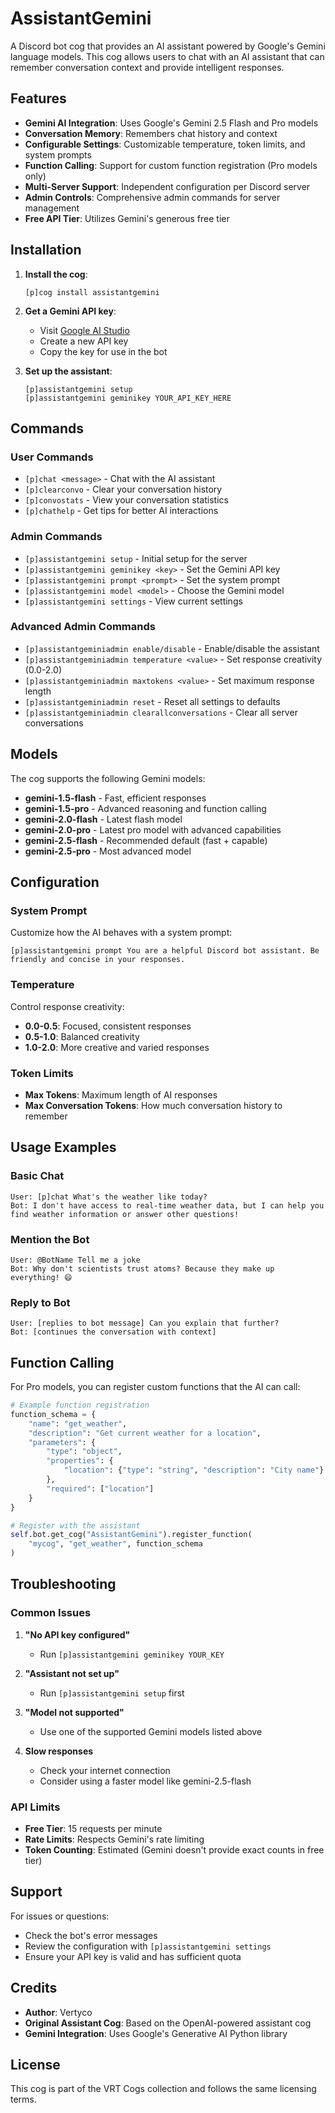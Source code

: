 # AssistantGemini

A Discord bot cog that provides an AI assistant powered by Google's Gemini language models. This cog allows users to chat with an AI assistant that can remember conversation context and provide intelligent responses.

## Features

- **Gemini AI Integration**: Uses Google's Gemini 2.5 Flash and Pro models
- **Conversation Memory**: Remembers chat history and context
- **Configurable Settings**: Customizable temperature, token limits, and system prompts
- **Function Calling**: Support for custom function registration (Pro models only)
- **Multi-Server Support**: Independent configuration per Discord server
- **Admin Controls**: Comprehensive admin commands for server management
- **Free API Tier**: Utilizes Gemini's generous free tier

## Installation

1. **Install the cog**:
   ```
   [p]cog install assistantgemini
   ```

2. **Get a Gemini API key**:
   - Visit [Google AI Studio](https://aistudio.google.com/app/apikey)
   - Create a new API key
   - Copy the key for use in the bot

3. **Set up the assistant**:
   ```
   [p]assistantgemini setup
   [p]assistantgemini geminikey YOUR_API_KEY_HERE
   ```

## Commands

### User Commands

- `[p]chat <message>` - Chat with the AI assistant
- `[p]clearconvo` - Clear your conversation history
- `[p]convostats` - View your conversation statistics
- `[p]chathelp` - Get tips for better AI interactions

### Admin Commands

- `[p]assistantgemini setup` - Initial setup for the server
- `[p]assistantgemini geminikey <key>` - Set the Gemini API key
- `[p]assistantgemini prompt <prompt>` - Set the system prompt
- `[p]assistantgemini model <model>` - Choose the Gemini model
- `[p]assistantgemini settings` - View current settings

### Advanced Admin Commands

- `[p]assistantgeminiadmin enable/disable` - Enable/disable the assistant
- `[p]assistantgeminiadmin temperature <value>` - Set response creativity (0.0-2.0)
- `[p]assistantgeminiadmin maxtokens <value>` - Set maximum response length
- `[p]assistantgeminiadmin reset` - Reset all settings to defaults
- `[p]assistantgeminiadmin clearallconversations` - Clear all server conversations

## Models

The cog supports the following Gemini models:

- **gemini-1.5-flash** - Fast, efficient responses
- **gemini-1.5-pro** - Advanced reasoning and function calling
- **gemini-2.0-flash** - Latest flash model
- **gemini-2.0-pro** - Latest pro model with advanced capabilities
- **gemini-2.5-flash** - Recommended default (fast + capable)
- **gemini-2.5-pro** - Most advanced model

## Configuration

### System Prompt
Customize how the AI behaves with a system prompt:
```
[p]assistantgemini prompt You are a helpful Discord bot assistant. Be friendly and concise in your responses.
```

### Temperature
Control response creativity:
- **0.0-0.5**: Focused, consistent responses
- **0.5-1.0**: Balanced creativity
- **1.0-2.0**: More creative and varied responses

### Token Limits
- **Max Tokens**: Maximum length of AI responses
- **Max Conversation Tokens**: How much conversation history to remember

## Usage Examples

### Basic Chat
```
User: [p]chat What's the weather like today?
Bot: I don't have access to real-time weather data, but I can help you find weather information or answer other questions!
```

### Mention the Bot
```
User: @BotName Tell me a joke
Bot: Why don't scientists trust atoms? Because they make up everything! 😄
```

### Reply to Bot
```
User: [replies to bot message] Can you explain that further?
Bot: [continues the conversation with context]
```

## Function Calling

For Pro models, you can register custom functions that the AI can call:

```python
# Example function registration
function_schema = {
    "name": "get_weather",
    "description": "Get current weather for a location",
    "parameters": {
        "type": "object",
        "properties": {
            "location": {"type": "string", "description": "City name"}
        },
        "required": ["location"]
    }
}

# Register with the assistant
self.bot.get_cog("AssistantGemini").register_function(
    "mycog", "get_weather", function_schema
)
```

## Troubleshooting

### Common Issues

1. **"No API key configured"**
   - Run `[p]assistantgemini geminikey YOUR_KEY`

2. **"Assistant not set up"**
   - Run `[p]assistantgemini setup` first

3. **"Model not supported"**
   - Use one of the supported Gemini models listed above

4. **Slow responses**
   - Check your internet connection
   - Consider using a faster model like gemini-2.5-flash

### API Limits

- **Free Tier**: 15 requests per minute
- **Rate Limits**: Respects Gemini's rate limiting
- **Token Counting**: Estimated (Gemini doesn't provide exact counts in free tier)

## Support

For issues or questions:
- Check the bot's error messages
- Review the configuration with `[p]assistantgemini settings`
- Ensure your API key is valid and has sufficient quota

## Credits

- **Author**: Vertyco
- **Original Assistant Cog**: Based on the OpenAI-powered assistant cog
- **Gemini Integration**: Uses Google's Generative AI Python library

## License

This cog is part of the VRT Cogs collection and follows the same licensing terms. 